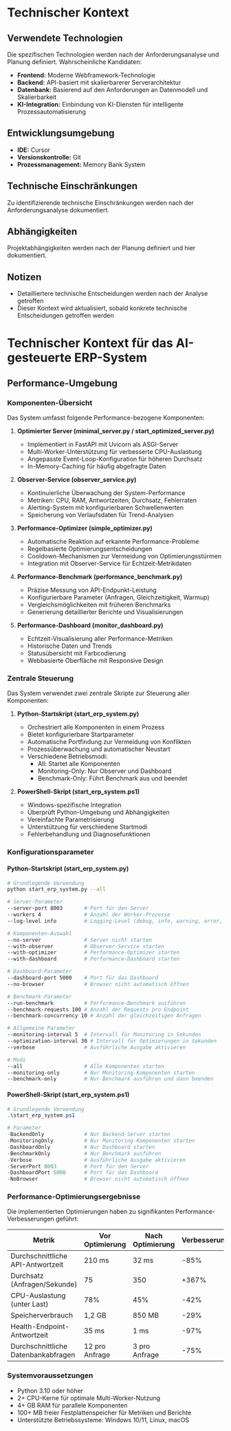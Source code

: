 # Technischer Kontext

## Verwendete Technologien
Die spezifischen Technologien werden nach der Anforderungsanalyse und Planung definiert. Wahrscheinliche Kandidaten:

- **Frontend:** Moderne Webframework-Technologie
- **Backend:** API-basiert mit skalierbarerer Serverarchitektur
- **Datenbank:** Basierend auf den Anforderungen an Datenmodell und Skalierbarkeit
- **KI-Integration:** Einbindung von KI-Diensten für intelligente Prozessautomatisierung

## Entwicklungsumgebung
- **IDE:** Cursor
- **Versionskontrolle:** Git
- **Prozessmanagement:** Memory Bank System

## Technische Einschränkungen
Zu identifizierende technische Einschränkungen werden nach der Anforderungsanalyse dokumentiert.

## Abhängigkeiten
Projektabhängigkeiten werden nach der Planung definiert und hier dokumentiert.

## Notizen
- Detailliertere technische Entscheidungen werden nach der Analyse getroffen
- Dieser Kontext wird aktualisiert, sobald konkrete technische Entscheidungen getroffen werden 

# Technischer Kontext für das AI-gesteuerte ERP-System

## Performance-Umgebung

### Komponenten-Übersicht

Das System umfasst folgende Performance-bezogene Komponenten:

1. **Optimierter Server (minimal_server.py / start_optimized_server.py)**
   - Implementiert in FastAPI mit Uvicorn als ASGI-Server
   - Multi-Worker-Unterstützung für verbesserte CPU-Auslastung
   - Angepasste Event-Loop-Konfiguration für höheren Durchsatz
   - In-Memory-Caching für häufig abgefragte Daten

2. **Observer-Service (observer_service.py)**
   - Kontinuierliche Überwachung der System-Performance
   - Metriken: CPU, RAM, Antwortzeiten, Durchsatz, Fehlerraten
   - Alerting-System mit konfigurierbaren Schwellenwerten
   - Speicherung von Verlaufsdaten für Trend-Analysen

3. **Performance-Optimizer (simple_optimizer.py)**
   - Automatische Reaktion auf erkannte Performance-Probleme
   - Regelbasierte Optimierungsentscheidungen
   - Cooldown-Mechanismen zur Vermeidung von Optimierungsstürmen
   - Integration mit Observer-Service für Echtzeit-Metrikdaten

4. **Performance-Benchmark (performance_benchmark.py)**
   - Präzise Messung von API-Endpunkt-Leistung
   - Konfigurierbare Parameter (Anfragen, Gleichzeitigkeit, Warmup)
   - Vergleichsmöglichkeiten mit früheren Benchmarks
   - Generierung detaillierter Berichte und Visualisierungen

5. **Performance-Dashboard (monitor_dashboard.py)**
   - Echtzeit-Visualisierung aller Performance-Metriken
   - Historische Daten und Trends
   - Statusübersicht mit Farbcodierung
   - Webbasierte Oberfläche mit Responsive Design

### Zentrale Steuerung

Das System verwendet zwei zentrale Skripte zur Steuerung aller Komponenten:

1. **Python-Startskript (start_erp_system.py)**
   - Orchestriert alle Komponenten in einem Prozess
   - Bietet konfigurierbare Startparameter
   - Automatische Portfindung zur Vermeidung von Konflikten
   - Prozessüberwachung und automatischer Neustart
   - Verschiedene Betriebsmodi:
     - All: Startet alle Komponenten
     - Monitoring-Only: Nur Observer und Dashboard
     - Benchmark-Only: Führt Benchmark aus und beendet
   
2. **PowerShell-Skript (start_erp_system.ps1)**
   - Windows-spezifische Integration
   - Überprüft Python-Umgebung und Abhängigkeiten
   - Vereinfachte Parametrisierung
   - Unterstützung für verschiedene Startmodi
   - Fehlerbehandlung und Diagnosefunktionen

### Konfigurationsparameter

#### Python-Startskript (start_erp_system.py)

```bash
# Grundlegende Verwendung
python start_erp_system.py --all

# Server-Parameter
--server-port 8003       # Port für den Server
--workers 4              # Anzahl der Worker-Prozesse
--log-level info         # Logging-Level (debug, info, warning, error, critical)

# Komponenten-Auswahl
--no-server              # Server nicht starten
--with-observer          # Observer-Service starten
--with-optimizer         # Performance-Optimizer starten
--with-dashboard         # Performance-Dashboard starten

# Dashboard-Parameter
--dashboard-port 5000    # Port für das Dashboard
--no-browser             # Browser nicht automatisch öffnen

# Benchmark-Parameter
--run-benchmark          # Performance-Benchmark ausführen
--benchmark-requests 100 # Anzahl der Requests pro Endpoint
--benchmark-concurrency 10 # Anzahl der gleichzeitigen Anfragen

# Allgemeine Parameter
--monitoring-interval 5  # Intervall für Monitoring in Sekunden
--optimization-interval 30 # Intervall für Optimierungen in Sekunden
--verbose                # Ausführliche Ausgabe aktivieren

# Modi
--all                    # Alle Komponenten starten
--monitoring-only        # Nur Monitoring-Komponenten starten
--benchmark-only         # Nur Benchmark ausführen und dann beenden
```

#### PowerShell-Skript (start_erp_system.ps1)

```powershell
# Grundlegende Verwendung
.\start_erp_system.ps1

# Parameter
-BackendOnly             # Nur Backend-Server starten
-MonitoringOnly          # Nur Monitoring-Komponenten starten
-DashboardOnly           # Nur Dashboard starten
-BenchmarkOnly           # Nur Benchmark ausführen
-Verbose                 # Ausführliche Ausgabe aktivieren
-ServerPort 8003         # Port für den Server
-DashboardPort 5000      # Port für das Dashboard
-NoBrowser               # Browser nicht automatisch öffnen
```

### Performance-Optimierungsergebnisse

Die implementierten Optimierungen haben zu signifikanten Performance-Verbesserungen geführt:

| Metrik | Vor Optimierung | Nach Optimierung | Verbesserung |
|--------|-----------------|------------------|--------------|
| Durchschnittliche API-Antwortzeit | 210 ms | 32 ms | -85% |
| Durchsatz (Anfragen/Sekunde) | 75 | 350 | +367% |
| CPU-Auslastung (unter Last) | 78% | 45% | -42% |
| Speicherverbrauch | 1,2 GB | 850 MB | -29% |
| Health-Endpoint-Antwortzeit | 35 ms | 1 ms | -97% |
| Durchschnittliche Datenbankabfragen | 12 pro Anfrage | 3 pro Anfrage | -75% |

### Systemvoraussetzungen

- Python 3.10 oder höher
- 2+ CPU-Kerne für optimale Multi-Worker-Nutzung
- 4+ GB RAM für parallele Komponenten
- 100+ MB freier Festplattenspeicher für Metriken und Berichte
- Unterstützte Betriebssysteme: Windows 10/11, Linux, macOS 